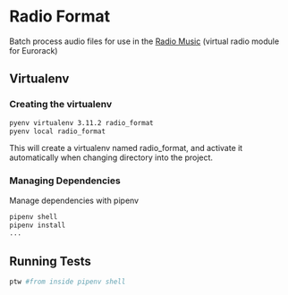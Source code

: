 # Radio Format

Batch process audio files for use in the
[Radio Music](https://github.com/TomWhitwell/RadioMusic) (virtual radio module
for Eurorack)

## Virtualenv

### Creating the virtualenv

```sh
pyenv virtualenv 3.11.2 radio_format
pyenv local radio_format
```

This will create a virtualenv named radio_format, and activate it automatically
when changing directory into the project.

### Managing Dependencies

Manage dependencies with pipenv

```sh
pipenv shell
pipenv install
...
```

## Running Tests

```sh
ptw #from inside pipenv shell
```
